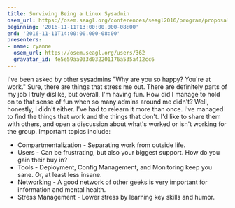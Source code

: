 ```yaml
---
title: Surviving Being a Linux Sysadmin
osem_url: https://osem.seagl.org/conferences/seagl2016/program/proposals/181
beginning: '2016-11-11T13:00:00.000-08:00'
end: '2016-11-11T14:00:00.000-08:00'
presenters:
- name: ryanne
  osem_url: https://osem.seagl.org/users/362
  gravatar_id: 4e5e59aa033d032201176a535a412cc6
---
```


I've been asked by other sysadmins "Why are you so happy? You're at work." Sure, there are things that stress me out. There are definitely parts of my job I truly dislike, but overall, I'm having fun. How did I manage to hold on to that sense of fun when so many admins around me didn't? Well, honestly, I didn't either. I've had to relearn it more than once. I've managed to find the things that work and the things that don't. I'd like to share them with others, and open a discussion about what's worked or isn't working for the group.
Important topics include:
* Compartmentalization - Separating work from outside life.
* Users - Can be frustrating, but also your biggest support. How do you gain their buy in?
* Tools - Deployment, Config Management, and Monitoring keep you sane. Or, at least less insane.
* Networking - A good network of other geeks is very important for information and mental health.
* Stress Management - Lower stress by learning key skills and humor.
